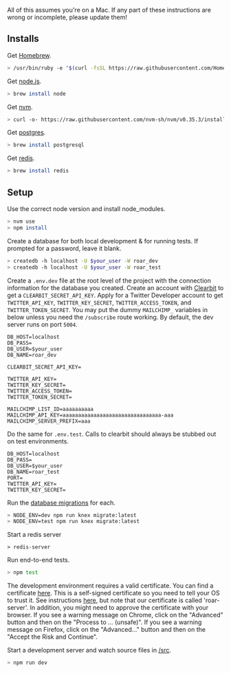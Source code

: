 All of this assumes you're on a Mac. If any part of these instructions are wrong or incomplete, please update them!

## Installs

Get [Homebrew](https://brew.sh/).

```bash
> /usr/bin/ruby -e "$(curl -fsSL https://raw.githubusercontent.com/Homebrew/install/master/install)"
```

Get [node.js](https://nodejs.org/en/).

```bash
> brew install node
```

Get [nvm](https://github.com/nvm-sh/nvm).

```bash
> curl -o- https://raw.githubusercontent.com/nvm-sh/nvm/v0.35.3/install.sh | bash
```

Get [postgres](https://www.postgresql.org/).

```bash
> brew install postgresql
```

Get [redis](https://redis.io/).

```bash
> brew install redis
```

## Setup

Use the correct node version and install node_modules.

```bash
> nvm use
> npm install
```

Create a database for both local development & for running tests. If prompted for a password, leave it blank.

```bash
> createdb -h localhost -U $your_user -W roar_dev
> createdb -h localhost -U $your_user -W roar_test
```

Create a `.env.dev` file at the root level of the project with the connection information for the database you created. Create an account with [Clearbit](https://clearbit.com/) to get a `CLEARBIT_SECRET_API_KEY`. Apply for a Twitter Developer account to get `TWITTER_API_KEY`, `TWITTER_KEY_SECRET`, `TWITTER_ACCESS_TOKEN`, and `TWITTER_TOKEN_SECRET`. You may put the dummy `MAILCHIMP_` variables in below unless you need the `/subscribe` route working. By default, the dev server runs on port `5004`.

```
DB_HOST=localhost
DB_PASS=
DB_USER=$your_user
DB_NAME=roar_dev

CLEARBIT_SECRET_API_KEY=

TWITTER_API_KEY=
TWITTER_KEY_SECRET=
TWITTER_ACCESS_TOKEN=
TWITTER_TOKEN_SECRET=

MAILCHIMP_LIST_ID=aaaaaaaaaa
MAILCHIMP_API_KEY=aaaaaaaaaaaaaaaaaaaaaaaaaaaaaaaa-aaa
MAILCHIMP_SERVER_PREFIX=aaa
```

Do the same for `.env.test`. Calls to clearbit should always be stubbed out on test environments.

```
DB_HOST=localhost
DB_PASS=
DB_USER=$your_user
DB_NAME=roar_test
PORT=
TWITTER_API_KEY=
TWITTER_KEY_SECRET=
```

Run the [database migrations](/db/migrations) for each.

```bash
> NODE_ENV=dev npm run knex migrate:latest
> NODE_ENV=test npm run knex migrate:latest
```

Start a redis server

```
> redis-server
```

Run end-to-end tests.

```bash
> npm test
```

The development environment requires a valid certificate. You can find a certificate [here](/certs/localhost.crt). This is a self-signed certificate so you need to tell your OS to trust it. See instructions [here](https://reactpaths.com/how-to-get-https-working-in-localhost-development-environment-f17de34af046#0fc3), but note that our certificate is called 'roar-server'. In addition, you might need to approve the certificate with your browser. If you see a warning message on Chrome, click on the "Advanced" button and then on the "Process to ... (unsafe)". If you see a warning message on Firefox, click on the "Advanced..." button and then on the "Accept the Risk and Continue".

Start a development server and watch source files in [/src](/src).

```bash
> npm run dev
```
